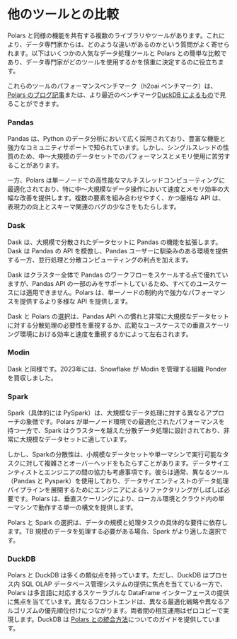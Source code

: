 # 他のツールとの比較

Polars と同様の機能を共有する複数のライブラリやツールがあります。これにより、データ専門家からは、どのような違いがあるのかという質問がよく寄せられます。以下はいくつかの人気なデータ処理ツールと Polars との簡単な比較であり、データ専門家がどのツールを使用するかを慎重に決定するのに役立ちます。

これらのツールのパフォーマンスベンチマーク（h2oai ベンチマーク）は、[Polars のブログ記事](https://pola.rs/posts/benchmarks/)または、より最近のベンチマーク[DuckDB によるもの](https://duckdblabs.github.io/db-benchmark/)で見ることができます。

### Pandas

Pandas は、Python のデータ分析において広く採用されており、豊富な機能と強力なコミュニティサポートで知られています。しかし、シングルスレッドの性質のため、中〜大規模のデータセットでのパフォーマンスとメモリ使用に苦労することがあります。

一方、Polars は単一ノードでの高性能なマルチスレッドコンピューティングに最適化されており、特に中〜大規模なデータ操作において速度とメモリ効率の大幅な改善を提供します。複数の要素を組み合わせやすく、かつ厳格な API は、表現力の向上とスキーマ関連のバグの少なさをもたらします。

### Dask

Dask は、大規模で分散されたデータセットに Pandas の機能を拡張します。Dask は Pandas の API を模倣し、Pandas ユーザーに馴染みのある環境を提供する一方、並行処理と分散コンピューティングの利点を加えます。

Dask はクラスター全体で Pandas のワークフローをスケールする点で優れていますが、Pandas API の一部のみをサポートしているため、すべてのユースケースには適用できません。Polars は、単一ノードの制約内で強力なパフォーマンスを提供するより多様な API を提供します。

Dask と Polars の選択は、Pandas API への慣れと非常に大規模なデータセットに対する分散処理の必要性を重視するか、広範なユースケースでの垂直スケーリング環境における効率と速度を重視するかによって左右されます。

### Modin

Dask と同様です。2023年には、Snowflake が Modin を管理する組織 Ponder を買収しました。

### Spark

Spark（具体的には PySpark）は、大規模なデータ処理に対する異なるアプローチの象徴です。Polars が単一ノード環境での最適化されたパフォーマンスを持つ一方で、Spark はクラスターを越えた分散データ処理に設計されており、非常に大規模なデータセットに適しています。

しかし、Sparkの分散性は、小規模なデータセットや単一マシンで実行可能なタスクに対して複雑さとオーバーヘッドをもたらすことがあります。データサイエンティストとエンジニアの間の協力も考慮事項です。彼らは通常、異なるツール（Pandas と Pyspark）を使用しており、データサイエンティストのデータ処理パイプラインを展開するためにエンジニアによるリファクタリングがしばしば必要です。Polars は、垂直スケーリングにより、ローカル環境とクラウド内の単一マシンで動作する単一の構文を提供します。

Polars と Spark の選択は、データの規模と処理タスクの具体的な要件に依存します。TB 規模のデータを処理する必要がある場合、Spark がより適した選択です。
### DuckDB

Polars と DuckDB は多くの類似点を持っています。ただし、DuckDB はプロセス内 SQL OLAP データベース管理システムの提供に焦点を当てている一方で、Polars は多言語に対応するスケーラブルな DataFrame インターフェースの提供に焦点を当てています。異なるフロントエンドは、異なる最適化戦略や異なるアルゴリズムの優先順位付けにつながります。両者間の相互運用はゼロコピーで実現します。DuckDB は [Polars との統合方法](https://duckdb.org/docs/guides/python/polars.html)についてのガイドを提供しています。

